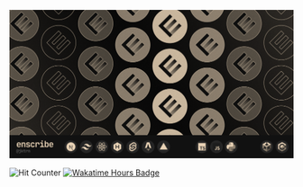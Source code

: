 ![README Banner](banner.png)

![Hit Counter](https://komarev.com/ghpvc/?username=jktrn&color=756A5B&style=for-the-badge&label=views&base=16070) [![Wakatime Hours Badge](https://wakatime.com/badge/user/73dd467b-b15e-4bd9-880c-e4bf11eaf6d9.svg?style=for-the-badge)](https://wakatime.com/@jktrn)
